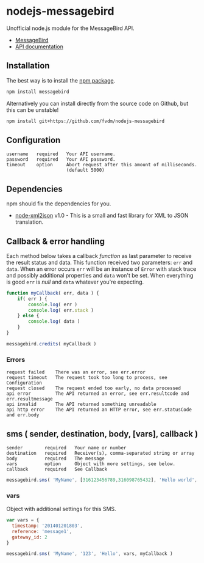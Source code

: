 nodejs-messagebird
==================

Unofficial node.js module for the MessageBird API.

* [MessageBird](https://www.messagebird.com/)
* [API documentation](https://www.messagebird.com/download/technical_documentation_nl.pdf)



Installation
------------

The best way is to install the [npm package](https://npmjs.org/package/messagebird).

```bash
npm install messagebird
```

Alternatively you can install directly from the source code on Github, but this can be unstable!

```bash
npm install git+https://github.com/fvdm/nodejs-messagebird
```


Configuration
-------------

```
username   required   Your API username.
password   required   Your API password.
timeout    option     Abort request after this amount of milliseconds.
                      (default 5000)
```


Dependencies
------------

npm should fix the dependencies for you.

* [node-xml2json](https://npmjs.org/package/node-xml2json) v1.0 - This is a small and fast library for XML to JSON translation.


Callback & error handling
-------------------------

Each method below takes a callback _function_ as last parameter to receive the result status and data. This function received two parameters: `err` and `data`. When an error occurs `err` will be an instance of `Error` with stack trace and possibly additional properties and `data` won't be set. When everything is good `err` is _null_ and `data` whatever you're expecting.

```js
function myCallback( err, data ) {
	if( err ) {
		console.log( err )
		console.log( err.stack )
	} else {
		console.log( data )
	}
}

messagebird.credits( myCallback )
```

### Errors

```
request failed    There was an error, see err.error
request timeout   The request took too long to process, see Configuration
request closed    The request ended too early, no data processed
api error         The API returned an error, see err.resultcode and err.resultmessage
api invalid       The API returned something unreadable
api http error    The API returned an HTTP error, see err.statusCode and err.body
```


sms ( sender, destination, body, [vars], callback )
---------------------------------------------------

```
sender        required   Your name or number
destination   required   Receiver(s), comma-separated string or array
body          required   The message
vars          option     Object with more settings, see below.
callback      required   See Callback
```

```js
messagebird.sms( 'MyName', [316123456789,316098765432], 'Hello world', myCallback )
```


### vars

Object with additional settings for this SMS.

```js
var vars = {
  timestamp: '201401201803',
  reference: 'message1',
  gateway_id: 2
}

messagebird.sms( 'MyName', '123', 'Hello', vars, myCallback ) 
```


